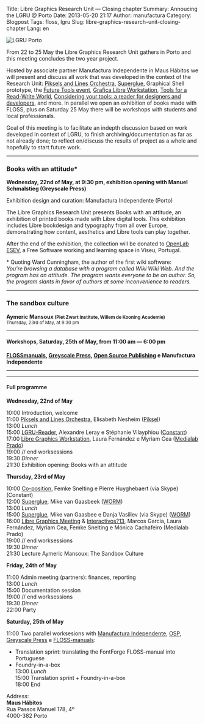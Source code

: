 Title: Libre Graphics Research Unit — Closing chapter
Summary: Annoucing the LGRU @ Porto
Date: 2013-05-20 21:17
Author: manufactura
Category: Blogpost
Tags: floss, lgru
Slug: libre-graphics-research-unit-closing-chapter
Lang: en

![](http://blog.manufacturaindependente.org/wp-content/uploads/2013/05/lgru-porto_11.jpg "LGRU Porto")

From 22 to 25 May the Libre Graphics Research Unit gathers in Porto and
this meeting concludes the two year project.

Hosted by associate partner Manufactura Independente in Maus Hábitos we
will present and discuss all work that was developed in the context of
the Research Unit: [Piksels and Lines
Orchestra](http://lgru.net/archives/5359),
[Superglue](http://lgru.net/archives/5392), Graphical Shell prototype,
the [Future Tools event](http://medialab-prado.es/article/lgm_2013),
[Grafica Libre Workstation](http://lgru.net/archives/5328), [Tools for a
Read-Write
World](http://medialab-prado.es/article/muestra_interactivos13),
[Considering your tools: a reader for designers and
developers](http://lgru.net/archives/5349), and more. In parallel we
open an exhibition of books made with FLOSS, plus on Saturday 25 May
there will be workshops with students and local professionals.

Goal of this meeting is to facilitate an indepth discussion based on
work developed in context of LGRU, to finish archiving/documentation as
far as not already done; to reflect on/discuss the results of project as
a whole and hopefully to start future work.

* * * * *

### Books with an attitude\*

**Wednesday, 22nd of May, at 9:30 pm, exhibition opening with Manuel
Schmalstieg (Greyscale Press)**

Exhibition design and curation: Manufactura Independente (Porto)

The Libre Graphics Research Unit presents Books with an attitude, an
exhibition of printed books made with Libre digital tools. This
exhibition includes Libre bookdesign and typography from all over
Europe, demonstrating how content, aesthetics and Libre tools can play
together.

After the end of the exhibition, the collection will be donated to
[OpenLab ESEV](http://openlab.esev.ipv.pt/), a Free Software working and
learning space in Viseu, Portugal.

\* Quoting Ward Cunningham, the author of the first wiki software:  
*You're browsing a database with a program called Wiki Wiki Web. And
the program has an attitude. The program wants everyone to be an author.
So, the program slants in favor of authors at some inconvenience to
readers.*

* * * * *

### The sandbox culture

**Aymeric Mansoux <small>(Piet Zwart Institute, Willem de Kooning
Academie)</small>**  
<small>Thursday, 23rd of May, at 9:30 pm</small>

* * * * *

#### Workshops, Saturday, 25th of May, from 11:00 am — 6:00 pm

**[FLOSSmanuals](http://flossmanuals.net "FLOSSmanuals"), [Greyscale
Press](http://greyscalepress.com "Greyscale Press"), [Open Source
Publishing](http://ospublish.constantvzw.org "Open Source Publishing") e
Manufactura Independente**

* * * * *

* * * * *

#### Full programme

**Wednesday, 22nd of May**

10:00 Introduction, welcome  
11:00 [Piksels and Lines Orchestra](http://lgru.net/archives/5359),
Elisabeth Nesheim ([Piksel](http://www.piksel.no))  
13:00 *Lunch*  
15:00 [LGRU-Reader](http://lgru.net/archives/5349), Alexandre Leray e
Stéphanie Vilayphiou ([Constant](http://www.constantvzw.org))  
17:00 [Libre Graphics Workstation](http://lgru.net/archives/5328),
Laura Fernández e Myriam Cea ([Medialab
Prado](http://medialab-prado.es))  
19:00 // end worksessions  
19:30 *Dinner*  
21:30 Exhibition opening: Books with an attitude

**Thursday, 23rd of May**

10:00 [Co-position](http://lgru.net/archives/5220), Femke Snelting e
Pierre Huyghebaert (via Skype) (Constant)  
12:00 [Superglue](http://lgru.net/archives/5392), Mike van Gaasbeek
([WORM](http://www.worm.org))  
13:00 *Lunch*  
15:00 [Superglue](http://lgru.net/archives/5392), Mike van Gaasbee e
Danja Vasiliev (via Skype) ([WORM](http://www.worm.org))  
16:00 [Libre Graphics
Meeting](http://medialab-prado.es/article/lgm_2013) &
[Interactivos?13](http://medialab-prado.es/article/muestra_interactivos13),
Marcos Garcia, Laura Fernández, Myriam Cea, Femke Snelting e Mónica
Cachafeiro (Medialab Prado)  
19:00 // end worksessions  
19:30 *Dinner*  
21:30 Lecture Aymeric Mansoux: The Sandbox Culture

**Friday, 24th of May**

11:00 Admin meeting (partners): finances, reporting  
13:00 *Lunch*  
15:00 Documentation session  
19:00 // end worksessions  
19:30 *Dinner*  
22:00 Party

**Saturday, 25th of May**

11:00 Two parallel worksesions with [Manufactura
Independente](http://manufacturaindependente.org),
[OSP](http://osp.constantvzw.org), [Greyscale
Press](http://greyscalepress.com) e
[FLOSS-manuals](http://flossmanuals.net/):  
- Translation sprint: translating the FontForge FLOSS-manual into
Portuguese  
- Foundry-in-a-box  
13:00 *Lunch*  
15:00 Translation sprint + Foundry-in-a-box  
18:00 End

Address:  
**Maus Hábitos**  
Rua Passos Manuel 178, 4º  
4000-382
Porto

